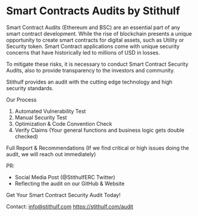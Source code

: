 # Smart Contracts Audits by Stithulf

Smart Contract Audits (Ethereum and BSC) are an essential part of any smart contract development. While the rise of blockchain presents a unique opportunity to create smart contracts for digital assets, such as Utility or Security token. Smart Contract applications come with unique security concerns that have historically led to millions of USD in losses.

To mitigate these risks, it is necessary to conduct Smart Contract Security Audits, also to provide transparency to the investors and community.

Stithulf provides an audit with the cutting edge technology and high security standards.

Our Process

1. Automated Vulnerability Test
2. Manual Security Test
3. Optimization & Code Convention Check
4. Verify Claims (Your general functions and business logic gets double checked)

Full Report & Recommendations (If we find critical or high issues doing the audit, we will reach out immediately)

PR:
- Social Media Post (@StithulfERC Twitter)
- Reflecting the audit on our GitHub & Website

Get Your Smart Contract Security Audit Today!

Contact:
info@stithulf.com
https://stithulf.com/audit
